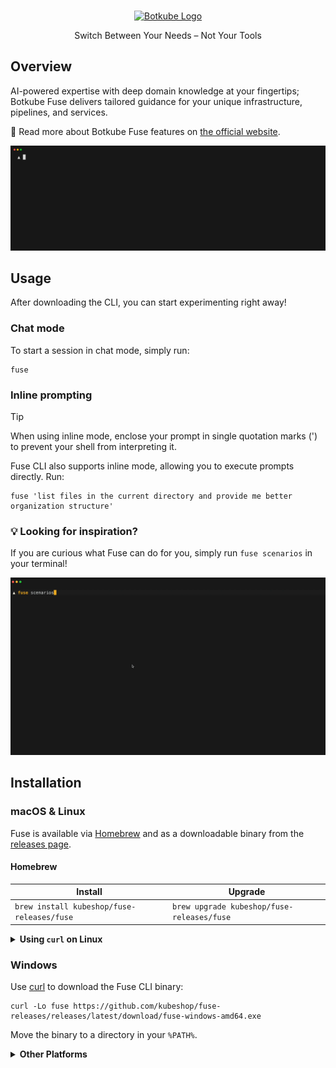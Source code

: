 <br/>
<p align="center">
  <a href="https://botkube.io/fuse">
    <picture>
      <source media="(prefers-color-scheme: dark)" srcset="./docs/assets/fuse-logo-dark.svg">
      <source media="(prefers-color-scheme: light)" srcset="./docs/assets/fuse-logo-light.svg">
      <img alt="Botkube Logo" src="">
    </picture>
  </a>
</p>

<p align="center">
  Switch Between Your Needs – Not Your Tools
</p>
</p>

## Overview

AI-powered expertise with deep domain knowledge at your fingertips; Botkube Fuse delivers tailored guidance for your unique infrastructure, pipelines, and services.

📖 Read more about Botkube Fuse features on [the official website](https://botkube.io/fuse/).

![Using fuse in CLI](docs/assets/prompt.gif)

## Usage

After downloading the CLI, you can start experimenting right away!

### Chat mode

To start a session in chat mode, simply run:

```shell
fuse
```

### Inline prompting

> [!TIP]
> When using inline mode, enclose your prompt in single quotation marks (') to prevent your shell from interpreting it.

Fuse CLI also supports inline mode, allowing you to execute prompts directly. Run:

```shell
fuse 'list files in the current directory and provide me better organization structure'
```

### 💡 Looking for inspiration?

If you are curious what Fuse can do for you, simply run `fuse scenarios` in your terminal!

![scenarios.gif](docs/assets/scenarios.gif)

## Installation

### macOS & Linux

Fuse is available via [Homebrew](https://brew.sh) and as a downloadable binary from the [releases page](https://github.com/kubeshop/fuse-releases/releases).

#### Homebrew

| Install                                    | Upgrade                                    |
|--------------------------------------------|--------------------------------------------|
| `brew install kubeshop/fuse-releases/fuse` | `brew upgrade kubeshop/fuse-releases/fuse` |

<details><summary><strong>Using <code>curl</code> on Linux</strong></summary>
<p>


Download the Fuse CLI binary and move it to a directory in your `$PATH`:

```shell
curl -Lo fuse https://github.com/kubeshop/fuse-releases/releases/latest/download/fuse-linux-amd64
chmod +x fuse && mv fuse /usr/local/bin/fuse
```

> [!NOTE]
> You may need to use sudo to run the mv command as it moves the binary file to the `/usr/local/bin/` directory.

</p>
</details> 

### Windows

Use [curl](https://curl.se/windows/) to download the Fuse CLI binary:

```shell
curl -Lo fuse https://github.com/kubeshop/fuse-releases/releases/latest/download/fuse-windows-amd64.exe
```

Move the binary to a directory in your `%PATH%`.

<details><summary><strong>Other Platforms</strong></summary>
<p>


Download the Fuse CLI binary and move it to a directory in your `$PATH`/`%PATH%`:

```shell
export OS=<your-os> # allowed values: darwin, linux, windows
export ARCH=<your-arch> # allowed values: amd64, arm64, armv7
export SUFFIX="" # set to ".exe" if OS is 'windows'
curl -Lo fuse https://github.com/kubeshop/fuse-releases/releases/latest/download/fuse-${OS}-${ARCH}${SUFFIX}
chmod +x fuse && mv fuse /usr/local/bin/fuse
```

</p>
</details> 
